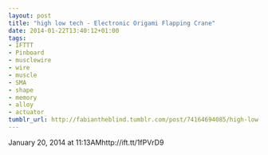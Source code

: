 ```yaml
---
layout: post
title: "high low tech - Electronic Origami Flapping Crane"
date: 2014-01-22T13:40:12+01:00
tags:
- IFTTT
- Pinboard
- musclewire
- wire
- muscle
- SMA
- shape
- memory
- alloy
- actuator
tumblr_url: http://fabiantheblind.tumblr.com/post/74164694085/high-low-tech-electronic-origami-flapping-crane
---
```

January 20, 2014 at 11:13AMhttp://ift.tt/1fPVrD9
